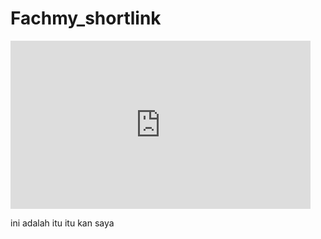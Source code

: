 # Fachmy_shortlink
 
<iframe src="https://giphy.com/embed/Y8qKMtEkOI5G" width="480" height="269" style="" frameBorder="0" class="giphy-embed" allowFullScreen></iframe><p><a href="https://giphy.com/gifs/finding-nemo-fandomnesia-percyprior-Y8qKMtEkOI5G"></a></p>

ini adalah itu itu kan saya 